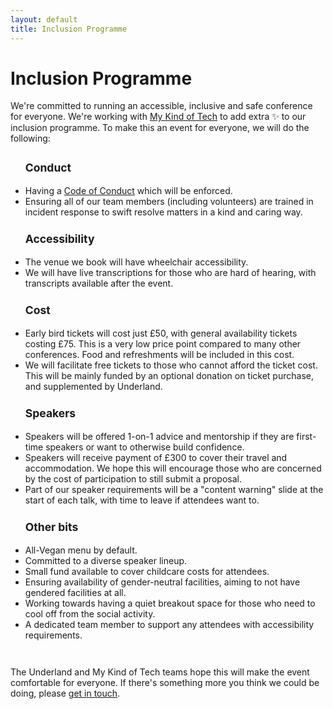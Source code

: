```yaml
---
layout: default
title: Inclusion Programme
---
```


<div class="content w">
  <h1 class="title">Inclusion Programme</h1>
  <p>We're committed to running an accessible, inclusive and safe conference for everyone. We're working with <a href="http://mykindof.tech/">My Kind of Tech</a> to add extra ✨ to our inclusion programme. To make this an event for everyone, we will do the following:</p>
  <ul>
    <h3>Conduct</h3>
    <li>Having a <a href="/conduct">Code of Conduct</a> which will be enforced.</li>
    <li>Ensuring all of our team members (including volunteers) are trained in incident response to swift resolve matters in a kind and caring way.</li>
    <h3>Accessibility</h3>
    <li>The venue we book will have wheelchair accessibility.</li>
    <li>We will have live transcriptions for those who are hard of hearing, with transcripts available after the event.</li>
    <h3>Cost</h3>
    <li>Early bird tickets will cost just £50, with general availability tickets costing £75. This is a very low price point compared to many other conferences. Food and refreshments will be included in this cost.</li>
    <li>We will facilitate free tickets to those who cannot afford the ticket cost. This will be mainly funded by an optional donation on ticket purchase, and supplemented by Underland.</li>
    <h3>Speakers</h3>
    <li>Speakers will be offered 1-on-1 advice and mentorship if they are first-time speakers or want to otherwise build confidence.</li>
    <li>Speakers will receive payment of £300 to cover their travel and accommodation. We hope this will encourage those who are concerned by the cost of participation to still submit a proposal.</li>
    <li>Part of our speaker requirements will be a "content warning" slide at the start of each talk, with time to leave if attendees want to.</li>
    <h3>Other bits</h3>
    <li>All-Vegan menu by default.</li>
    <li>Committed to a diverse speaker lineup.</li>
    <li>Small fund available to cover childcare costs for attendees.</li>
    <li>Ensuring availability of gender-neutral facilities, aiming to not have gendered facilities at all.</li>
    <li>Working towards having a quiet breakout space for those who need to cool off from the social activity.</li>
    <li>A dedicated team member to support any attendees with accessibility requirements.</li>
  </ul>
  <p>The Underland and My Kind of Tech teams hope this will make the event comfortable for everyone. If there's something more you think we could be doing, please <a href="mailto:yougotthis@underland.xyz">get in touch</a>.</p>
</div>

<style>
  h3 {
    font-size: 1.25em;
    color: var(--dark);
  }
  ul {
    margin-top: 2em;
    padding-bottom: 2em;
  }
</style>